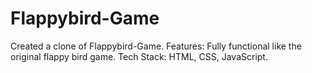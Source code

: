# Flappybird-Game
Created a clone of Flappybird-Game.
Features: Fully functional like the original flappy bird game. 
Tech Stack: HTML, CSS, JavaScript.
